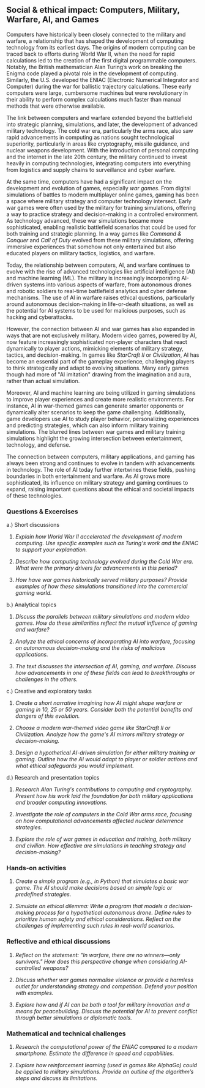 
## Social & ethical impact: Computers, Military, Warfare, AI, and Games

Computers have historically been closely connected to the military and warfare, a relationship that
has shaped the development of computing technology from its earliest days. The origins of modern computing
can be traced back to efforts during World War II, when the need for rapid calculations led to the creation
of the first digital programmable computers. Notably, the British mathematician Alan Turing’s work on
breaking the Enigma code played a pivotal role in the development of computing. Similarly, the U.S.
developed the ENIAC (Electronic Numerical Integrator and Computer) during the war for ballistic
trajectory calculations. These early computers were large, cumbersome machines but were revolutionary
in their ability to perform complex calculations much faster than manual methods that were otherwise
available.

The link between computers and warfare extended beyond the battlefield into strategic planning, simulations,
and later, the development of advanced military technology. The cold war era, particularly the arms race,
also saw rapid advancements in computing as nations sought technological superiority, particularly in areas
like cryptography, missile guidance, and nuclear weapons development. With the introduction of personal
computing and the internet in the late 20th century, the military continued to invest heavily in computing
technologies, integrating computers into everything from logistics and supply chains to surveillance and
cyber warfare.

At the same time, computers have had a significant impact on the development and evolution of games, especially
*war games*. From digital simulations of battles to modern multiplayer online games, gaming has been
a space where military strategy and computer technology intersect. Early war games were often used by the military
for training simulations, offering a way to practice strategy and decision-making in a controlled environment.
As technology advanced, these war simulations became more sophisticated, enabling realistic battlefield scenarios
that could be used for both training and strategic planning. In a way games like *Command & Conquer* and
*Call of Duty* evolved from these military simulations, offering immersive experiences that somehow not only
entertained but also educated players on military tactics, logistics, and warfare.

Today, the relationship between computers, AI, and warfare continues to evolve with the rise of advanced technologies
like artificial intelligence (AI) and machine learning (ML). The military is increasingly incorporating AI-driven
systems into various aspects of warfare, from autonomous drones and robotic soldiers to real-time battlefield
analytics and cyber defense mechanisms. The use of AI in warfare raises ethical questions, particularly around
autonomous decision-making in life-or-death situations, as well as the potential for AI systems to be used for
malicious purposes, such as hacking and cyberattacks.

However, the connection between AI and war games has also expanded in ways that are not exclusively military.
Modern video games, powered by AI, now feature increasingly sophisticated non-player characters
that react dynamically to player actions, mimicking elements of military strategy, tactics, and decision-making.
In games like *StarCraft II* or *Civilization*, AI has become an essential part of the gameplay experience,
challenging players to think strategically and adapt to evolving situations. Many early games though had more
of "AI imitation" drawing from the imagination and aura, rather than actual simulation.

Moreover, AI and machine learning are being utilized in gaming simulations to improve player experiences and create
more realistic environments. For instance, AI in war-themed games can generate smarter opponents or dynamically alter
scenarios to keep the game challenging. Additionally, game developers use AI to study player behavior, personalizing
experiences and predicting strategies, which can also inform military training simulations. The blurred lines between
war games and military training simulations highlight the growing intersection between entertainment, technology,
and defense.

The connection between computers, military applications, and gaming has always been strong and continues to evolve in
tandem with advancements in technology. The role of AI today further intertwines these fields, pushing boundaries in
both entertainment and warfare. As AI grows more sophisticated, its influence on military strategy and gaming continues
to expand, raising important questions about the ethical and societal impacts of these technologies.


### Questions & Excercises

a.) Short discussions

1. *Explain how World War II accelerated the development of modern computing. Use specific examples
    such as Turing's work and the ENIAC to support your explanation.*

2. *Describe how computing technology evolved during the Cold War era. What were the primary drivers
   for advancements in this period?*

3. *How have war games historically served military purposes? Provide examples of how
   these simulations transitioned into the commercial gaming world.*

b.) Analytical topics

1. *Discuss the parallels between military simulations and modern video games. How do these similarities
   reflect the mutual influence of gaming and warfare?*

2. *Analyze the ethical concerns of incorporating AI into warfare, focusing on autonomous decision-making
   and the risks of malicious applications.*

3. *The text discusses the intersection of AI, gaming, and warfare. Discuss how advancements in one of these
   fields can lead to breakthroughs or challenges in the others.*

c.) Creative and exploratory tasks

1. *Create a short narrative imagining how AI might shape warfare or gaming in 10, 25 or 50 years.
   Consider both the potential benefits and dangers of this evolution.*

2. *Choose a modern war-themed video game like *StarCraft II* or *Civilization*. Analyze how the game's AI
   mirrors military strategy or decision-making.*

3. *Design a hypothetical AI-driven simulation for either military training or gaming. Outline how the AI
   would adapt to player or soldier actions and what ethical safeguards you would implement.*

d.) Research and presentation topics

1. *Research Alan Turing's contributions to computing and cryptography. Present how his work laid the
   foundation for both military applications and broader computing innovations.*

2. *Investigate the role of computers in the Cold War arms race, focusing on how computational advancements
   affected nuclear deterrence strategies.*

3. *Explore the role of war games in education and training, both military and civilian. How effective are
   simulations in teaching strategy and decision-making?*


### Hands-on activities

1. *Create a simple program (e.g., in Python) that simulates a basic war game. The AI should make decisions
   based on simple logic or predefined strategies.*

2. *Simulate an ethical dilemma: Write a program that models a decision-making process for a hypothetical
   autonomous drone. Define rules to prioritize human safety and ethical considerations. Reflect on the
   challenges of implementing such rules in real-world scenarios.*


### Reflective and ethical discussions

1. *Reflect on the statement: "In warfare, there are no winners—only survivors." How does this perspective
   change when considering AI-controlled weapons?*

2. *Discuss whether war games normalise violence or provide a harmless outlet for understanding strategy
   and competition. Defend your position with examples.*

3. *Explore how and if AI can be both a tool for military innovation and a means for peacebuilding. Discuss
   the potential for AI to prevent conflict through better simulations or diplomatic tools.*


### Mathematical and technical challenges

1. *Research the computational power of the ENIAC compared to a modern smartphone. Estimate the difference in
   speed and capabilities.*

2. *Explore how reinforcement learning (used in games like *AlphaGo*) could be applied to military simulations.
   Provide an outline of the algorithm’s steps and discuss its limitations.*

